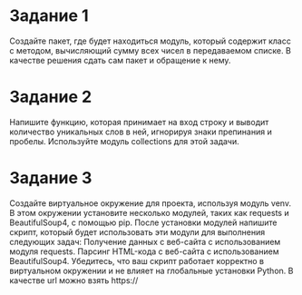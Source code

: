 # Задание 1

Создайте пакет, где будет находиться модуль, который содержит класс с методом, вычисляющий сумму всех чисел в передаваемом списке. В качестве решения сдать сам пакет и обращение к нему.

# Задание 2

Напишите функцию, которая принимает на вход строку и выводит количество уникальных слов в ней, игнорируя знаки препинания и пробелы. Используйте модуль collections для этой задачи.

# Задание 3

Создайте виртуальное окружение для проекта, используя модуль venv. В этом окружении установите несколько модулей, таких как requests и BeautifulSoup4, с помощью pip. После установки модулей напишите скрипт, который будет использовать эти модули для выполнения следующих задач:
Получение данных с веб-сайта с использованием модуля requests.
Парсинг HTML-кода с веб-сайта с использованием BeautifulSoup4.
Убедитесь, что ваш скрипт работает корректно в виртуальном окружении и не влияет на глобальные установки Python. В качестве url можно взять https://